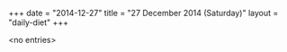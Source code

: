 +++
date = "2014-12-27"
title = "27 December 2014 (Saturday)"
layout = "daily-diet"
+++


\<no entries\>

